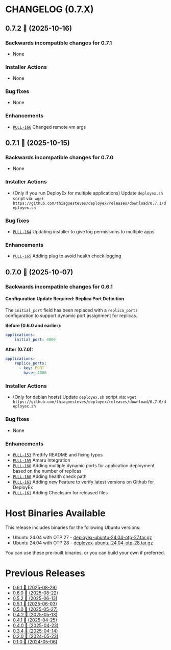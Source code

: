 # CHANGELOG (0.7.X)

## 0.7.2 🚀 (2025-10-16)

### Backwards incompatible changes for 0.7.1
 * None

### Installer Actions
 * None

### Bug fixes
 * None

### Enhancements
 * [`PULL-166`](https://github.com/thiagoesteves/deployex/pull/166) Changed remote vm args

## 0.7.1 🚀 (2025-10-15)

### Backwards incompatible changes for 0.7.0
 * None

### Installer Actions
 * (Only if you run DeployEx for multiple applications) Update `deployex.sh` script via:
   `wget https://github.com/thiagoesteves/deployex/releases/download/0.7.1/deployex.sh`

### Bug fixes
 * [`PULL-164`](https://github.com/thiagoesteves/deployex/pull/164) Updating installer to give log permissions to multiple apps

### Enhancements
 * [`PULL-165`](https://github.com/thiagoesteves/deployex/pull/165) Adding plug to avoid health check logging

## 0.7.0 🚀 (2025-10-07)

### Backwards incompatible changes for 0.6.1

#### Configuration Update Required: Replica Port Definition

The `initial_port` field has been replaced with a `replica_ports` configuration to support dynamic port assignment for replicas.

**Before (0.6.0 and earlier):**
```yaml
applications:
    initial_port: 4000
```
**After (0.7.0):**
```yaml
applications:
    replica_ports:
      - key: PORT
        base: 4000
```

### Installer Actions
 * (Only for debian hosts) Update `deployex.sh` script via:
   `wget https://github.com/thiagoesteves/deployex/releases/download/0.7.0/deployex.sh`

### Bug fixes
 * None

### Enhancements
 * [`PULL-153`](https://github.com/thiagoesteves/deployex/pull/153) Prettify README and fixing typos
 * [`PULL-159`](https://github.com/thiagoesteves/deployex/pull/159) Amaru Integration
 * [`PULL-160`](https://github.com/thiagoesteves/deployex/pull/160) Adding multiple dynamic ports for application deployment based on the number of replicas
 * [`PULL-160`](https://github.com/thiagoesteves/deployex/pull/160) Adding health check path
 * [`PULL-161`](https://github.com/thiagoesteves/deployex/pull/161) Adding new Feature to verify latest versions on Github for DeployEx
 * [`PULL-161`](https://github.com/thiagoesteves/deployex/pull/162) Adding Checksum for released files

# Host Binaries Available

This release includes binaries for the following Ubuntu versions:

 * Ubuntu 24.04 with OTP 27 - [deployex-ubuntu-24.04-otp-27.tar.gz](https://github.com/thiagoesteves/deployex/tree/main/devops/releases/otp-27/.tool-versions)
 * Ubuntu 24.04 with OTP 28 - [deployex-ubuntu-24.04-otp-28.tar.gz](https://github.com/thiagoesteves/deployex/tree/main/devops/releases/otp-28/.tool-versions)

 You can use these pre-built binaries, or you can build your own if preferred.

# Previous Releases
 * [0.6.1 🚀 (2025-08-29)](https://github.com/thiagoesteves/deployex/blob/0.6.1/CHANGELOG.md)
 * [0.6.0 🚀 (2025-08-22)](https://github.com/thiagoesteves/deployex/blob/0.6.0/CHANGELOG.md)
 * [0.5.2 🚀 (2025-06-13)](https://github.com/thiagoesteves/deployex/blob/0.5.2/CHANGELOG.md)
 * [0.5.1 🚀 (2025-06-03)](https://github.com/thiagoesteves/deployex/blob/0.5.1/CHANGELOG.md)
 * [0.5.0 🚀 (2025-05-27)](https://github.com/thiagoesteves/deployex/blob/0.5.0/CHANGELOG.md)
 * [0.4.2 🚀 (2025-05-13)](https://github.com/thiagoesteves/deployex/blob/0.4.2/CHANGELOG.md)
 * [0.4.1 🚀 (2025-04-25)](https://github.com/thiagoesteves/deployex/blob/0.4.1/CHANGELOG.md)
 * [0.4.0 🚀 (2025-04-23)](https://github.com/thiagoesteves/deployex/blob/0.4.0/CHANGELOG.md)
 * [0.3.4 🚀 (2025-04-14)](https://github.com/thiagoesteves/deployex/blob/0.3.4/CHANGELOG.md)
 * [0.2.0 🚀 (2024-05-23)](https://github.com/thiagoesteves/deployex/blob/0.2.0/CHANGELOG.md)
 * [0.1.0 🚀 (2024-05-06)](https://github.com/thiagoesteves/deployex/blob/0.1.0/changelog.md)